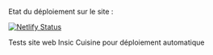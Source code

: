 Etat du déploiement sur le site :

[![Netlify Status](https://api.netlify.com/api/v1/badges/1f1dbddd-2278-41fc-b153-e886fffeab3c/deploy-status)](https://app.netlify.com/sites/kind-wozniak-9ea8e4/deploys)

Tests site web Insic Cuisine pour déploiement automatique
